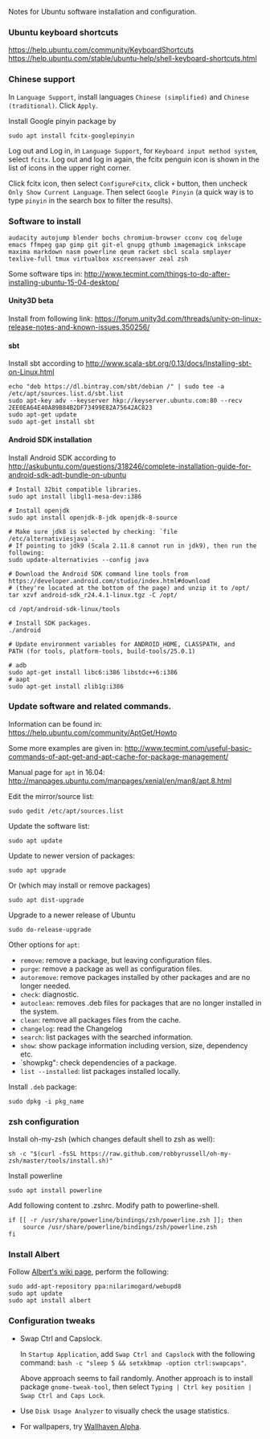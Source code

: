 Notes for Ubuntu software installation and configuration.

### Ubuntu keyboard shortcuts

https://help.ubuntu.com/community/KeyboardShortcuts
https://help.ubuntu.com/stable/ubuntu-help/shell-keyboard-shortcuts.html

### Chinese support

In `Language Support`, install languages `Chinese (simplified)` and
`Chinese (traditional)`. Click `Apply`.

Install Google pinyin package by

    sudo apt install fcitx-googlepinyin

Log out and Log in, in `Language Support`, for `Keyboard input method
system`, select `fcitx`. Log out and log in again, the fcitx penguin
icon is shown in the list of icons in the upper right corner.

Click fcitx icon, then select `ConfigureFcitx`, click `+` button, then
uncheck `Only Show Current Language`. Then select `Google Pinyin` (a
quick way is to type `pinyin` in the search box to filter the results).

### Software to install

    audacity autojump blender bochs chromium-browser cconv coq deluge
    emacs ffmpeg gap gimp git git-el gnupg gthumb imagemagick inkscape
    maxima markdown nasm powerline qeum racket sbcl scala smplayer
    texlive-full tmux virtualbox xscreensaver zeal zsh

Some software tips in:
   http://www.tecmint.com/things-to-do-after-installing-ubuntu-15-04-desktop/

#### Unity3D beta

Install from following link:
    https://forum.unity3d.com/threads/unity-on-linux-release-notes-and-known-issues.350256/

#### sbt

Install sbt according to http://www.scala-sbt.org/0.13/docs/Installing-sbt-on-Linux.html

    echo "deb https://dl.bintray.com/sbt/debian /" | sudo tee -a /etc/apt/sources.list.d/sbt.list
    sudo apt-key adv --keyserver hkp://keyserver.ubuntu.com:80 --recv 2EE0EA64E40A89B84B2DF73499E82A75642AC823
    sudo apt-get update
    sudo apt-get install sbt

#### Android SDK installation

Install Android SDK according to
http://askubuntu.com/questions/318246/complete-installation-guide-for-android-sdk-adt-bundle-on-ubuntu

    # Install 32bit compatible libraries.
    sudo apt install libgl1-mesa-dev:i386

    # Install openjdk
    sudo apt install openjdk-8-jdk openjdk-8-source

    # Make sure jdk8 is selected by checking: `file /etc/alternativiesjava`.
    # If pointing to jdk9 (Scala 2.11.8 cannot run in jdk9), then run the following:
    sudo update-alternativies --config java

    # Download the Android SDK command line tools from https://developer.android.com/studio/index.html#download
    # (they're located at the bottom of the page) and unzip it to /opt/
    tar xzvf android-sdk_r24.4.1-linux.tgz -C /opt/

    cd /opt/android-sdk-linux/tools

    # Install SDK packages.
    ./android

    # Update environment variables for ANDROID_HOME, CLASSPATH, and
    PATH (for tools, platform-tools, build-tools/25.0.1)

    # adb
    sudo apt-get install libc6:i386 libstdc++6:i386
    # aapt
    sudo apt-get install zlib1g:i386

### Update software and related commands.

Information can be found in: https://help.ubuntu.com/community/AptGet/Howto

Some more examples are given in: http://www.tecmint.com/useful-basic-commands-of-apt-get-and-apt-cache-for-package-management/

Manual page for `apt` in 16.04: http://manpages.ubuntu.com/manpages/xenial/en/man8/apt.8.html

Edit the mirror/source list:

    sudo gedit /etc/apt/sources.list

Update the software list:

    sudo apt update

Update to newer version of packages:

    sudo apt upgrade

Or (which may install or remove packages)

    sudo apt dist-upgrade

Upgrade to a newer release of Ubuntu

    sudo do-release-upgrade

Other options for `apt`:

* `remove`: remove a package, but leaving configuration files.
* `purge`: remove a package as well as configuration files.
* `autoremove`: remove packages installed by other packages and are no longer needed.
* `check`: diagnostic.
* `autoclean`: removes .deb files for packages that are no longer installed in the system.
* `clean`: remove all packages files from the cache.
* `changelog`: read the Changelog
* `search`: list packages with the searched information.
* `show`: show package information including version, size, dependency etc.
* `showpkg": check dependencies of a package.
* `list --installed`: list packages installed locally.

Install `.deb` package:

    sudo dpkg -i pkg_name


### zsh configuration

Install oh-my-zsh (which changes default shell to zsh as well):

    sh -c "$(curl -fsSL https://raw.github.com/robbyrussell/oh-my-zsh/master/tools/install.sh)"

Install powerline

    sudo apt install powerline

Add following content to .zshrc. Modify path to powerline-shell.

    if [[ -r /usr/share/powerline/bindings/zsh/powerline.zsh ]]; then
        source /usr/share/powerline/bindings/zsh/powerline.zsh
    fi

### Install Albert

Follow
[Albert's wiki page](https://github.com/ManuelSchneid3r/albert/wiki/User-guide#how-to-install-albert),
perform the following:

    sudo add-apt-repository ppa:nilarimogard/webupd8
    sudo apt update
    sudo apt install albert

### Configuration tweaks

* Swap Ctrl and Capslock.

  In `Startup Application`, add `Swap Ctrl and Capslock` with the following command:
  `bash -c "sleep 5 && setxkbmap -option ctrl:swapcaps"`.

  Above approach seems to fail randomly. Another approach is to
  install package `gnome-tweak-tool`, then select `Typing | Ctrl
  key position | Swap Ctrl and Caps Lock`.

* Use `Disk Usage Analyzer` to visually check the usage statistics.

* For wallpapers, try [Wallhaven Alpha](http://alpha.wallhaven.cc).
